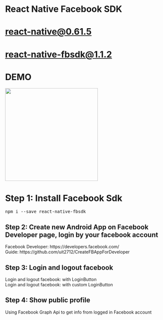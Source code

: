 # React Native Facebook SDK
# react-native@0.61.5
# react-native-fbsdk@1.1.2

# DEMO
<img src='https://github.com/uit2712/RNFacebookSdk/blob/master/demo/demo.gif' width='300'/>

<h1>Step 1: Install Facebook Sdk</h1>
<pre>
npm i --save react-native-fbsdk
</pre>
<h2>Step 2: Create new Android App on Facebook Developer page, login by your facebook account</h2>
Facebook Developer: https://developers.facebook.com/<br/>
Guide: https://github.com/uit2712/CreateFBAppForDeveloper
<h2>Step 3: Login and logout facebook</h2>
Login and logout facebook: with LoginButton<br/>
Login and logout facebook: with custom LoginButton<br/>
<h2>Step 4: Show public profile</h2>
Using Facebook Graph Api to get info from logged in Facebook account
